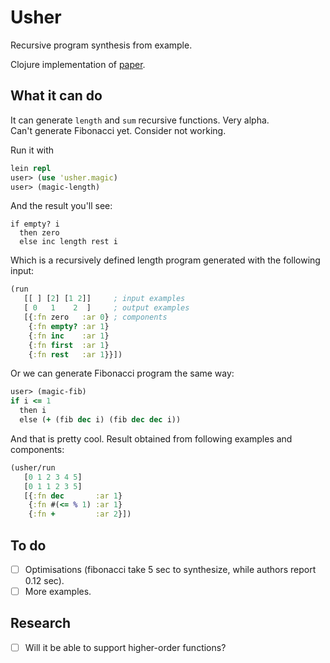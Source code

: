 Usher
=====
Recursive program synthesis from example.  

Clojure implementation of [paper](http://research.microsoft.com/en-us/um/people/sumitg/pubs/cav13.pdf).

What it can do
--------------
It can generate `length` and `sum` recursive functions. Very alpha.  
Can't generate Fibonacci yet. Consider not working.

Run it with
```clojure
lein repl
user> (use 'usher.magic)
user> (magic-length)
```
And the result you'll see:
```
if empty? i 
  then zero 
  else inc length rest i 
```
Which is a recursively defined length program generated with the following input:
```clojure
(run
   [[ ] [2] [1 2]]     ; input examples
   [ 0   1    2  ]     ; output examples
   [{:fn zero   :ar 0} ; components
    {:fn empty? :ar 1}
    {:fn inc    :ar 1}
    {:fn first  :ar 1}
    {:fn rest   :ar 1}}])
```
Or we can generate Fibonacci program the same way:
```clojure
user> (magic-fib)
if i <= 1
  then i
  else (+ (fib dec i) (fib dec dec i))
```
And that is pretty cool. Result obtained from following examples and components:
```clojure
(usher/run
   [0 1 2 3 4 5]
   [0 1 1 2 3 5]
   [{:fn dec       :ar 1}
    {:fn #(<= % 1) :ar 1}
    {:fn +         :ar 2}])
```

To do
-----
- [ ] Optimisations (fibonacci take 5 sec to synthesize, while authors report 0.12 sec).
- [ ] More examples.

Research
--------
- [ ] Will it be able to support higher-order functions?
